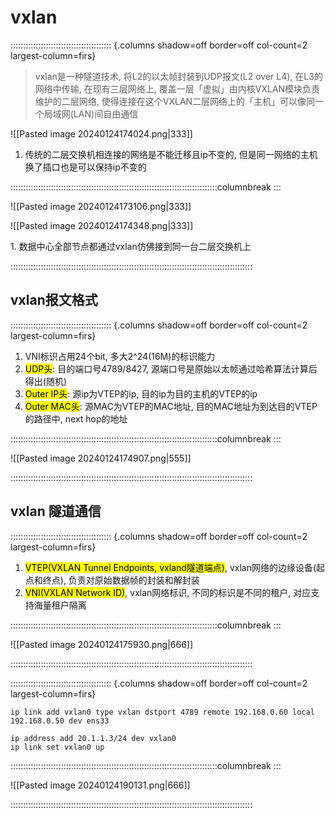 # vxlan

:::::::::::::::::::::::::::::::::::::::: {.columns shadow=off border=off col-count=2 largest-column=firs}

> vxlan是一种隧道技术, 将L2的以太帧封装到UDP报文(L2 over L4), 在L3的网络中传输, 在现有三层网络上, 覆盖一层「虚拟」由内核VXLAN模块负责维护的二层网络, 使得连接在这个VXLAN二层网络上的「主机」可以像同一个局域网(LAN)间自由通信

![[Pasted image 20240124174024.png|333]]

1. 传统的二层交换机相连接的网络是不能迁移且ip不变的, 但是同一网络的主机换了插口也是可以保持ip不变的

::::::::::::::::::::::::::::::::::::::::::::::::::::::::::::::::::::::::::::::::::columnbreak
:::

![[Pasted image 20240124173106.png|333]]

![[Pasted image 20240124174348.png|333]]

1. 数据中心全部节点都通过vxlan仿佛接到同一台二层交换机上

::::::::::::::::::::::::::::::::::::::::::::::::::::::::::::::::::::::::::::::::::::::::::::::::
## vxlan报文格式

:::::::::::::::::::::::::::::::::::::::: {.columns shadow=off border=off col-count=2 largest-column=firs}

1. VNI标识占用24个bit, 多大2^24(16M)的标识能力
2. <mark class="hltr-pink">UDP头</mark>: 目的端口号4789/8427, 源端口号是原始以太帧通过哈希算法计算后得出(随机)
3. <mark class="hltr-cyan">Outer IP头</mark>: 源ip为VTEP的ip, 目的ip为目的主机的VTEP的ip
4. <mark class="hltr-grey">Outer MAC头</mark>: 源MAC为VTEP的MAC地址, 目的MAC地址为到达目的VTEP的路径中, next hop的地址

::::::::::::::::::::::::::::::::::::::::::::::::::::::::::::::::::::::::::::::::::columnbreak
:::

![[Pasted image 20240124174907.png|555]]

::::::::::::::::::::::::::::::::::::::::::::::::::::::::::::::::::::::::::::::::::::::::::::::::
## vxlan 隧道通信

:::::::::::::::::::::::::::::::::::::::: {.columns shadow=off border=off col-count=2 largest-column=firs}

1. <mark class="hltr-pink">VTEP(VXLAN Tunnel Endpoints, vxland隧道端点)</mark>, vxlan网络的边缘设备(起点和终点), 负责对原始数据帧的封装和解封装
2. <mark class="hltr-cyan">VNI(VXLAN Network ID)</mark>, vxlan网络标识, 不同的标识是不同的租户, 对应支持海量租户隔离

::::::::::::::::::::::::::::::::::::::::::::::::::::::::::::::::::::::::::::::::::columnbreak
:::

![[Pasted image 20240124175930.png|666]]

::::::::::::::::::::::::::::::::::::::::::::::::::::::::::::::::::::::::::::::::::::::::::::::::

:::::::::::::::::::::::::::::::::::::::: {.columns shadow=off border=off col-count=2 largest-column=firs}

```shell
ip link add vxlan0 type vxlan dstport 4789 remote 192.168.0.60 local 192.168.0.50 dev ens33

ip address add 20.1.1.3/24 dev vxlan0
ip link set vxlan0 up
```

::::::::::::::::::::::::::::::::::::::::::::::::::::::::::::::::::::::::::::::::::columnbreak
:::

![[Pasted image 20240124190131.png|666]]

::::::::::::::::::::::::::::::::::::::::::::::::::::::::::::::::::::::::::::::::::::::::::::::::
